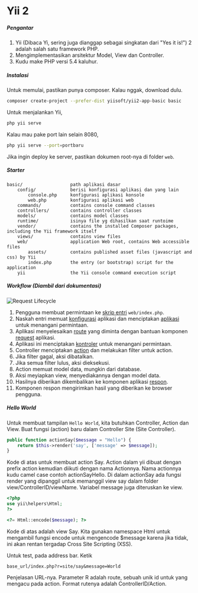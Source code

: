 # Yii 2


##### Pengantar
1. Yii (Dibaca Yi, sering juga dianggap sebagai singkatan dari 
"Yes it is!") 2 adalah salah satu framework PHP.
2. Mengimplementasikan arsitektur Model, View dan Controller.
3. Kudu make PHP versi 5.4 kaluhur.

##### Instalasi

Untuk memulai, pastikan punya composer. Kalau nggak, download dulu.

```bash
composer create-project --prefer-dist yiisoft/yii2-app-basic basic
```

Untuk menjalankan Yii,

```bash
php yii serve
```

Kalau mau pake port lain selain 8080,

```bash
php yii serve --port=portbaru
```

Jika ingin deploy ke server, pastikan dokumen root-nya di folder ``web``.



##### Starter

```
basic/                  path aplikasi dasar
    config/             berisi konfigurasi aplikasi dan yang lain
        console.php     konfigurasi aplikasi konsole
        web.php         konfigurasi aplikasi web
    commands/           contains console command classes
    controllers/        contains controller classes
    models/             contains model classes
    runtime/            isinya file yg dihasilkan saat runtoime
    vendor/             contains the installed Composer packages, including the Yii framework itself
    views/              contains view files
    web/                application Web root, contains Web accessible files
        assets/         contains published asset files (javascript and css) by Yii
        index.php       the entry (or bootstrap) script for the application
    yii                 the Yii console command execution script
```



##### Workflow (Diambil dari dokumentasi)

![Request Lifecycle](https://www.yiiframework.com/doc/guide/2.0/id/images/request-lifecycle.png)

1. Pengguna membuat permintaan ke [skrip entri](https://www.yiiframework.com/doc/guide/2.0/id/structure-entry-scripts) `web/index.php`.
2. Naskah entri memuat [konfigurasi](https://www.yiiframework.com/doc/guide/2.0/id/concept-configurations) aplikasi dan menciptakan  [aplikasi](https://www.yiiframework.com/doc/guide/2.0/id/structure-applications) untuk menangani permintaan.
3. Aplikasi menyelesaikan [route](https://www.yiiframework.com/doc/guide/2.0/id/runtime-routing) yang diminta dengan bantuan  komponen [request](https://www.yiiframework.com/doc/guide/2.0/id/runtime-requests) aplikasi.
4. Aplikasi ini menciptakan [kontroler](https://www.yiiframework.com/doc/guide/2.0/id/structure-controllers) untuk menangani permintaan.
5. Controller menciptakan [action](https://www.yiiframework.com/doc/guide/2.0/id/structure-controllers) dan melakukan filter untuk action.
6. Jika filter gagal, aksi dibatalkan.
7. Jika semua filter lulus, aksi dieksekusi.
8. Action memuat model data, mungkin dari database.
9. Aksi meyiapkan view, menyediakannya dengan model data.
10. Hasilnya diberikan dikembalikan ke komponen aplikasi [respon](https://www.yiiframework.com/doc/guide/2.0/id/runtime-responses).
11. Komponen respon mengirimkan hasil yang diberikan ke browser pengguna.

##### Hello World

Untuk membuat tampilan `Hello World`, kita butuhkan Controller, Action
dan View. Buat fungsi (action) baru dalam Controller Site (Site Controller).

```php
public function actionSay($message = "Hello") {
    return $this->render('say', ['message' => $message]);
}
```

Kode di atas untuk membuat action Say. Action dalam yii dibuat dengan 
prefix action kemudian diikuti dengan nama Actionnya. Nama actionnya
kudu camel case contoh actionSayHello. Di dalam actionSay ada fungsi
render yang dipanggil untuk memanggil view say dalam folder 
view/ControllerID/viewName. Variabel message juga diteruskan ke view.


```php
<?php
use yii\helpers\Html;
?>

<?= Html::encode($message); ?>
```

Kode di atas adalah view Say. Kita gunakan namespace Html untuk mengambil
fungsi encode untuk mengencode $message karena jika tidak, ini akan rentan
tergadap Cross Site Scripting (XSS). 

Untuk test, pada address bar. Ketik

```
base_url/index.php?r=site/say&message=World
```

Penjelasan URL-nya. Parameter R adalah route, sebuah unik id untuk yang 
mengacu pada action. Format rutenya adalah ControllerID/Action.